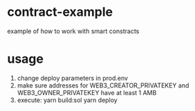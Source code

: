 # contract-example
example of how to work with smart constracts

# usage

1. change deploy parameters in prod.env
2. make sure addresses for WEB3_CREATOR_PRIVATEKEY and WEB3_OWNER_PRIVATEKEY have at least 1 AMB
3. execute:
	yarn build:sol
	yarn deploy

